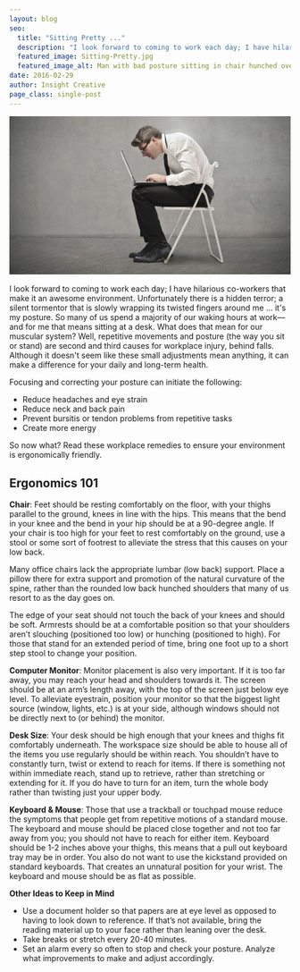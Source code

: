 ```yaml
---
layout: blog
seo:
  title: "Sitting Pretty ..."
  description: "I look forward to coming to work each day; I have hilarious co-workers that make it an awesome environment. Unfortunately there is a hidden terror; a silent tormentor that is slowly wrapping its twisted fingers around me... it's my posture."
  featured_image: Sitting-Pretty.jpg
  featured_image_alt: Man with bad posture sitting in chair hunched over laptop
date: 2016-02-29
author: Insight Creative
page_class: single-post
---
```


![Man with bad posture sitting in chair hunched over laptop](Sitting-Pretty.jpg)

I look forward to coming to work each day; I have hilarious co-workers that make it an awesome environment. Unfortunately there is a hidden terror; a silent tormentor that is slowly wrapping its twisted fingers around me ... it's my posture. So many of us spend a majority of our waking hours at work—and for me that means sitting at a desk. What does that mean for our muscular system? Well, repetitive movements and posture (the way you sit or stand) are second and third causes for workplace injury, behind falls. Although it doesn't seem like these small adjustments mean anything, it can make a difference for your daily and long-term health.

Focusing and correcting your posture can initiate the following:

- Reduce headaches and eye strain
- Reduce neck and back pain
- Prevent bursitis or tendon problems from repetitive tasks
- Create more energy

So now what? Read these workplace remedies to ensure your environment is ergonomically friendly.

## Ergonomics 101

**Chair**: Feet should be resting comfortably on the floor, with your thighs parallel to the ground, knees in line with the hips. This means that the bend in your knee and the bend in your hip should be at a 90-degree angle. If your chair is too high for your feet to rest comfortably on the ground, use a stool or some sort of footrest to alleviate the stress that this causes on your low back.

Many office chairs lack the appropriate lumbar (low back) support. Place a pillow there for extra support and promotion of the natural curvature of the spine, rather than the rounded low back hunched shoulders that many of us resort to as the day goes on.

The edge of your seat should not touch the back of your knees and should be soft. Armrests should be at a comfortable position so that your shoulders aren’t slouching (positioned too low) or hunching (positioned to high).
For those that stand for an extended period of time, bring one foot up to a short step stool to change your position.

**Computer Monitor**: Monitor placement is also very important. If it is too far away, you may reach your head and shoulders towards it. The screen should be at an arm’s length away, with the top of the screen just below eye level. To alleviate eyestrain, position your monitor so that the biggest light source (window, lights, etc.) is at your side, although windows should not be directly next to (or behind) the monitor.

**Desk Size**: Your desk should be high enough that your knees and thighs fit comfortably underneath. The workspace size should be able to house all of the items you use regularly should be within reach. You shouldn’t have to constantly turn, twist or extend to reach for items. If there is something not within immediate reach, stand up to retrieve, rather than stretching or extending for it. If you do have to turn for an item, turn the whole body rather than twisting just your upper body.

**Keyboard & Mouse**: Those that use a trackball or touchpad mouse reduce the symptoms that people get from repetitive motions of a standard mouse. The keyboard and mouse should be placed close together and not too far away from you; you should not have to reach for either item. Keyboard should be 1-2 inches above your thighs, this means that a pull out keyboard tray may be in order. You also do not want to use the kickstand provided on standard keyboards. That creates an unnatural position for your wrist. The keyboard and mouse should be as flat as possible.

**Other Ideas to Keep in Mind**

- Use a document holder so that papers are at eye level as opposed to having to look down to reference. If that’s not available, bring the reading material up to your face rather than leaning over the desk.
- Take breaks or stretch every 20-40 minutes.
- Set an alarm every so often to stop and check your posture. Analyze what improvements to make and adjust accordingly.
